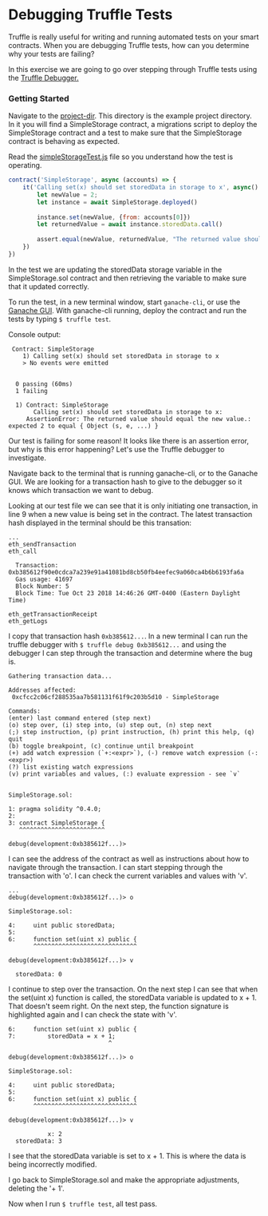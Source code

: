 # Debugging Truffle Tests

Truffle is really useful for writing and running automated tests on your smart contracts. When you are debugging Truffle tests, how can you determine
why your tests are failing?

In this exercise we are going to go over stepping through Truffle tests using the [Truffle Debugger.](https://truffleframework.com/docs/truffle/getting-started/debugging-your-contracts)

### Getting Started

Navigate to the [project-dir](./project-dir). This directory is the example project directory. In it you will find a SimpleStorage contract, a migrations script to deploy the SimpleStorage contract and a test to make sure that the SimpleStorage contract is behaving as expected.

Read the [simpleStorageTest.js](./project-dir/test/simpleStorageTest.js) file so you understand how the test is operating. 

```javascript
contract('SimpleStorage', async (accounts) => {
    it('Calling set(x) should set storedData in storage to x', async() => {
        let newValue = 2;
        let instance = await SimpleStorage.deployed()
    
        instance.set(newValue, {from: accounts[0]})
        let returnedValue = await instance.storedData.call()
    
        assert.equal(newValue, returnedValue, "The returned value should equal the new value.")
    })
})
```
In the test we are updating the storedData storage variable in the SimpleStorage.sol contract and then retrieving the variable to make sure 
that it updated correctly.

To run the test, in a new terminal window, start `ganache-cli`, or use the [Ganache GUI](https://truffleframework.com/ganache). With ganache-cli running, deploy the contract and run the tests by typing `$ truffle test`. 

Console output:
```
 Contract: SimpleStorage
    1) Calling set(x) should set storedData in storage to x
    > No events were emitted


  0 passing (60ms)
  1 failing

  1) Contract: SimpleStorage
       Calling set(x) should set storedData in storage to x:
     AssertionError: The returned value should equal the new value.: expected 2 to equal { Object (s, e, ...) }
```     

Our test is failing for some reason! It looks like there is an assertion error, but why is this error happening? Let's use the Truffle debugger to investigate.

Navigate back to the terminal that is running ganache-cli, or to the Ganache GUI. We are looking for a transaction hash to give to the debugger so it knows which transaction we want to debug.

Looking at our test file we can see that it is only initiating one transaction, in line 9 when a new value is being set in the contract. The latest transaction hash displayed in the terminal should be this transation:

```
...
eth_sendTransaction
eth_call

  Transaction: 0xb385612f90e0cdca7a239e91a41081bd8cb50fb4eefec9a060ca4b6b6193fa6a
  Gas usage: 41697
  Block Number: 5
  Block Time: Tue Oct 23 2018 14:46:26 GMT-0400 (Eastern Daylight Time)

eth_getTransactionReceipt
eth_getLogs
```

I copy that transaction hash `0xb385612...`. In a new terminal I can run the truffle debugger with `$ truffle debug 0xb385612...` and using the debugger I can step through the transaction and determine where the bug is.  

```
Gathering transaction data...

Addresses affected:
 0xcfcc2c06cf288535aa7b581131f61f9c203b5d10 - SimpleStorage

Commands:
(enter) last command entered (step next)
(o) step over, (i) step into, (u) step out, (n) step next
(;) step instruction, (p) print instruction, (h) print this help, (q) quit
(b) toggle breakpoint, (c) continue until breakpoint
(+) add watch expression (`+:<expr>`), (-) remove watch expression (-:<expr>)
(?) list existing watch expressions
(v) print variables and values, (:) evaluate expression - see `v`


SimpleStorage.sol:

1: pragma solidity ^0.4.0;
2:
3: contract SimpleStorage {
   ^^^^^^^^^^^^^^^^^^^^^^^^

debug(development:0xb385612f...)>
```

I can see the address of the contract as well as instructions about how to navigate through the transaction. I can start stepping through the transaction with 'o'. I can check the current variables and values with 'v'.

```
...
debug(development:0xb385612f...)> o

SimpleStorage.sol:

4:     uint public storedData;
5:
6:     function set(uint x) public {
       ^^^^^^^^^^^^^^^^^^^^^^^^^^^^^

debug(development:0xb385612f...)> v

  storedData: 0

``` 
I continue to step over the transaction. On the next step I can see that when the set(uint x) function is called, the storedData variable is updated to
x + 1. That doesn't seem right. On the next step, the function signature is highlighted again and I can check the state with 'v'.

```
6:     function set(uint x) public {
7:         storedData = x + 1;
                            ^

debug(development:0xb385612f...)> o

SimpleStorage.sol:

4:     uint public storedData;
5:
6:     function set(uint x) public {
       ^^^^^^^^^^^^^^^^^^^^^^^^^^^^^

debug(development:0xb385612f...)> v

           x: 2
  storedData: 3

```
I see that the storedData variable is set to x + 1. This is where the data is being incorrectly modified.

I go back to SimpleStorage.sol and make the appropriate adjustments, deleting the '+ 1'.

Now when I run `$ truffle test`, all test pass.
